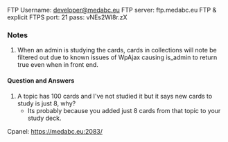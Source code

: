FTP Username: developer@medabc.eu
FTP server: ftp.medabc.eu
FTP & explicit FTPS port: 21
pass: vNEs2Wl8r.zX


### Notes ###
1. When an admin is studying the cards, cards in collections will note be filtered out due to known issues of WpAjax causing is_admin to return true even when in front end.


#### Question and Answers ####
1. A topic has 100 cards and I've not studied it but it says new cards to study is just 8, why?
    - Its probably because you added just 8 cards from that topic to your study deck. 

Cpanel: https://medabc.eu:2083/
